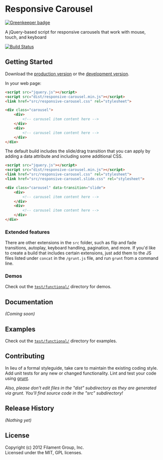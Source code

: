 # Responsive Carousel

[![Greenkeeper badge](https://badges.greenkeeper.io/tnguyen14/responsive-carousel.svg)](https://greenkeeper.io/)

A jQuery-based script for responsive carousels that work with mouse, touch, and keyboard

[![Build Status](https://travis-ci.org/filamentgroup/responsive-carousel.png)](https://travis-ci.org/filamentgroup/responsive-carousel)

## Getting Started
Download the [production version][min] or the [development version][max].

[min]: https://raw.github.com/filamentgroup/responsive-carousel/master/dist/responsive-carousel.min.js
[max]: https://raw.github.com/filamentgroup/responsive-carousel/master/dist/responsive-carousel.js

In your web page:

```html
<script src="jquery.js"></script>
<script src="dist/responsive-carousel.min.js"></script>
<link href="src/responsive-carousel.css" rel="stylesheet">

<div class="carousel">
	<div>
		<!-- carousel item content here -->
	</div>
	<div>
		<!-- carousel item content here -->
	</div>
</div>

```

The default build includes the slide/drag transition that you can apply by adding a data attribute and including some additional CSS.
```html
<script src="jquery.js"></script>
<script src="dist/responsive-carousel.min.js"></script>
<link href="src/responsive-carousel.css" rel="stylesheet">
<link href="src/responsive-carousel.slide.css" rel="stylesheet">

<div class="carousel" data-transition="slide">
	<div>
		<!-- carousel item content here -->
	</div>
	<div>
		<!-- carousel item content here -->
	</div>
</div>

```

### Extended features

There are other extensions in the `src` folder, such as flip and fade transitions, autoplay, keyboard handling, pagination, and more. If you'd like to create a build that includes certain extensions, just add them to the JS files listed under `concat` in the `/grunt.js` file, and run `grunt` from a command line.

### Demos

Check out the [`test/functional/`](http://filamentgroup.github.com/responsive-carousel/test/functional/) directory for demos.

## Documentation
_(Coming soon)_

## Examples

Check out the [`test/functional/`](http://filamentgroup.github.com/responsive-carousel/test/functional/) directory for examples.

## Contributing
In lieu of a formal styleguide, take care to maintain the existing coding style. Add unit tests for any new or changed functionality. Lint and test your code using [grunt](https://github.com/cowboy/grunt).

_Also, please don't edit files in the "dist" subdirectory as they are generated via grunt. You'll find source code in the "src" subdirectory!_

## Release History
_(Nothing yet)_

## License
Copyright (c) 2012 Filament Group, Inc.  
Licensed under the MIT, GPL licenses.
